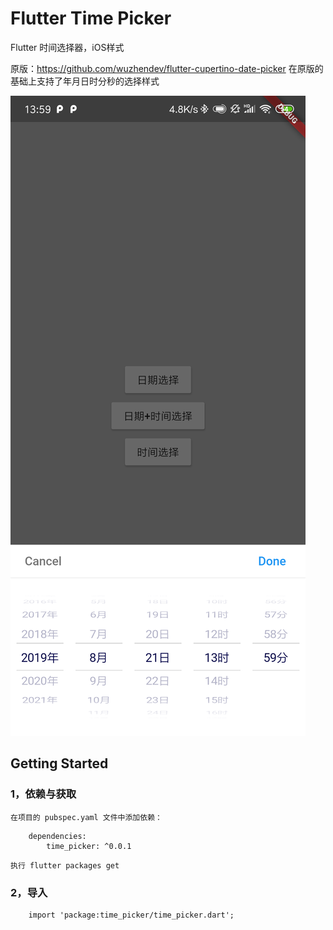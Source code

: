 # Flutter Time Picker

Flutter 时间选择器，iOS样式

原版：https://github.com/wuzhendev/flutter-cupertino-date-picker
在原版的基础上支持了年月日时分秒的选择样式

![示例](https://github.com/StephenNeverMore/FlutterTimePicker/blob/master/image/1.png)

## Getting Started

### 1，依赖与获取
    在项目的 pubspec.yaml 文件中添加依赖：
```
    dependencies:
        time_picker: ^0.0.1
```

    执行 flutter packages get

### 2，导入
```
    import 'package:time_picker/time_picker.dart';
```
